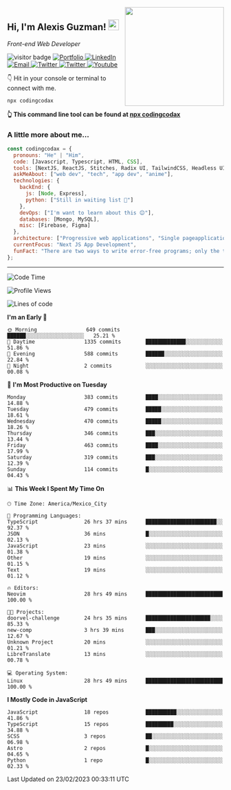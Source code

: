 <img align='right' src="https://media.giphy.com/media/M9gbBd9nbDrOTu1Mqx/giphy.gif" width="230">
<h2>Hi, I'm Alexis Guzman! <img src="https://media.giphy.com/media/hvRJCLFzcasrR4ia7z/giphy.gif" width="25px"></h2>
<p><em>Front-end Web Developer</em></p>

<p>
  <img src="https://visitor-badge.glitch.me/badge?page_id=a12989x.a12989x&left_color=black&right_color=gray" alt="visitor badge"/>
  <a href='https://www.codingcodax.dev/' target='_blank'>
    <img alt='Portfolio' src='https://img.shields.io/badge/Portfolio-black?logo=vercel&style=flat-square'>
  </a>
  <a href='https://linkedin.com/in/codingcodax/' target='_blank'>
    <img alt='LinkedIn' src='https://img.shields.io/badge/LinkedIn-black?logo=LinkedIn&style=flat-square'>
  </a>
  <a href='mailto:codingcodax@gmail.com' target='_blank'>
    <img alt='Email' src='https://img.shields.io/badge/Email-black?logo=Gmail&style=flat-square'>
  </a>
  <a href='https://twitter.com/codingcodax' target='_blank'>
    <img alt='Twitter' src='https://img.shields.io/badge/Twitter-black?logo=Twitter&style=flat-square'>
  </a>
  <a href='https://www.instagram.com/codingcodax/' target='_blank'>
    <img alt='Twitter' src='https://img.shields.io/badge/Instagram-black?logo=Instagram&style=flat-square'>
  </a>
  <a href='https://www.youtube.com/@codingcodax' target='_blank'>
    <img alt='Youtube' src='https://img.shields.io/badge/YouTube-black?logo=Youtube&style=flat-square'>
  </a>
</p>

👇 Hit in your console or terminal to connect with me.

```bash
npx codingcodax 
```
**👆 This command line tool can be found at [npx codingcodax](https://github.com/codingcodax/npx-codingcodax)**

<h3>A little more about me...</h3>

```javascript
const codingcodax = {
  pronouns: "He" | "Him",
  code: [Javascript, Typescript, HTML, CSS],
  tools: [NextJS, ReactJS, Stitches, Radix UI, TailwindCSS, Headless UI, Prisma],
  askMeAbout: ["web dev", "tech", "app dev", "anime"],
  technologies: {
    backEnd: {
      js: [Node, Express],
      python: ["Still in waiting list 🥲"]
    },
    devOps: ["I'm want to learn about this 😊"],
    databases: [Mongo, MySQL],
    misc: [Firebase, Figma]
  },
  architecture: ["Progressive web applications", "Single pageapplications"],
  currentFocus: "Next JS App Development",
  funFact: "There are two ways to write error-free programs; only the third one works"
};
```

---

<!--START_SECTION:waka-->
![Code Time](http://img.shields.io/badge/Code%20Time-1%2C141%20hrs%2053%20mins-blue)

![Profile Views](http://img.shields.io/badge/Profile%20Views-0-blue)

![Lines of code](https://img.shields.io/badge/From%20Hello%20World%20I%27ve%20Written-566.3%20thousand%20lines%20of%20code-blue)

**I'm an Early 🐤** 

```text
🌞 Morning                649 commits         ██████░░░░░░░░░░░░░░░░░░░   25.21 % 
🌆 Daytime                1335 commits        █████████████░░░░░░░░░░░░   51.86 % 
🌃 Evening                588 commits         ██████░░░░░░░░░░░░░░░░░░░   22.84 % 
🌙 Night                  2 commits           ░░░░░░░░░░░░░░░░░░░░░░░░░   00.08 % 
```
📅 **I'm Most Productive on Tuesday** 

```text
Monday                   383 commits         ████░░░░░░░░░░░░░░░░░░░░░   14.88 % 
Tuesday                  479 commits         █████░░░░░░░░░░░░░░░░░░░░   18.61 % 
Wednesday                470 commits         █████░░░░░░░░░░░░░░░░░░░░   18.26 % 
Thursday                 346 commits         ███░░░░░░░░░░░░░░░░░░░░░░   13.44 % 
Friday                   463 commits         ████░░░░░░░░░░░░░░░░░░░░░   17.99 % 
Saturday                 319 commits         ███░░░░░░░░░░░░░░░░░░░░░░   12.39 % 
Sunday                   114 commits         █░░░░░░░░░░░░░░░░░░░░░░░░   04.43 % 
```


📊 **This Week I Spent My Time On** 

```text
🕑︎ Time Zone: America/Mexico_City

💬 Programming Languages: 
TypeScript               26 hrs 37 mins      ███████████████████████░░   92.37 % 
JSON                     36 mins             █░░░░░░░░░░░░░░░░░░░░░░░░   02.13 % 
JavaScript               23 mins             ░░░░░░░░░░░░░░░░░░░░░░░░░   01.38 % 
Other                    19 mins             ░░░░░░░░░░░░░░░░░░░░░░░░░   01.15 % 
Text                     19 mins             ░░░░░░░░░░░░░░░░░░░░░░░░░   01.12 % 

🔥 Editors: 
Neovim                   28 hrs 49 mins      █████████████████████████   100.00 % 

🐱‍💻 Projects: 
doorvel-challenge        24 hrs 35 mins      █████████████████████░░░░   85.33 % 
new-comp                 3 hrs 39 mins       ███░░░░░░░░░░░░░░░░░░░░░░   12.67 % 
Unknown Project          20 mins             ░░░░░░░░░░░░░░░░░░░░░░░░░   01.21 % 
LibreTranslate           13 mins             ░░░░░░░░░░░░░░░░░░░░░░░░░   00.78 % 

💻 Operating System: 
Linux                    28 hrs 49 mins      █████████████████████████   100.00 % 
```

**I Mostly Code in JavaScript** 

```text
JavaScript               18 repos            ██████████░░░░░░░░░░░░░░░   41.86 % 
TypeScript               15 repos            █████████░░░░░░░░░░░░░░░░   34.88 % 
SCSS                     3 repos             ██░░░░░░░░░░░░░░░░░░░░░░░   06.98 % 
Astro                    2 repos             █░░░░░░░░░░░░░░░░░░░░░░░░   04.65 % 
Python                   1 repo              █░░░░░░░░░░░░░░░░░░░░░░░░   02.33 % 
```




 Last Updated on 23/02/2023 00:33:11 UTC
<!--END_SECTION:waka-->
